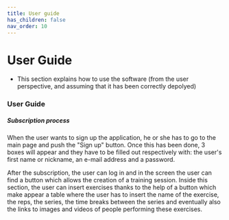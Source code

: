```yaml
---
title: User guide
has_children: false
nav_order: 10
---
```


# User Guide
- This section explains how to use the software (from the user perspective, and assuming that it has been correctly depolyed)
 <h3>User Guide</h3>
 <h5>Subscription process</h5>
<P>When the user wants to sign up the application, he or she has to go to the main page and push the "Sign up" button. Once this has been done, 3 boxes will appear and they have to be filled out respectively with:
the user's first name or nickname, an e-mail address and a password.

After the subscription, the user can log in and in the screen the user can find a button which allows the creation of a training session.
Inside this section, the user can insert exercises thanks to the help of a button which make appear a table where the user has to insert the name of the exercise, the reps, the series, the time breaks between the series and eventually also the links to images and videos of people performing these exercises.
</p>